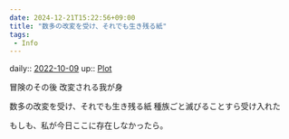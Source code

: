 ```yaml
---
date: 2024-12-21T15:22:56+09:00
title: "数多の改変を受け、それでも生き残る紙"
tags:
 - Info
---
```


daily:: [2022-10-09](Daily_Note/2022-10-09.md)
up:: [Plot](../Bar/Novel/Chaos/Plot.md)

冒険のその後
改変される我が身

数多の改変を受け、それでも生き残る紙
種族ごと滅びることすら受け入れた

もしも、私が今日ここに存在しなかったら。